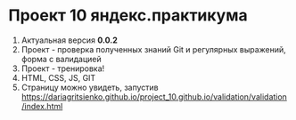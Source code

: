# Проект 10 яндекс.практикума
1. Актуальная версия **0.0.2**
2. Проект - проверка полученных знаний Git и регулярных выражений, форма с валидацией
3. Проект - тренировка!
4. HTML, CSS, JS, GIT
5. Страницу можно увидеть, запустив https://dariagritsienko.github.io/project_10.github.io/validation/validation/index.html
